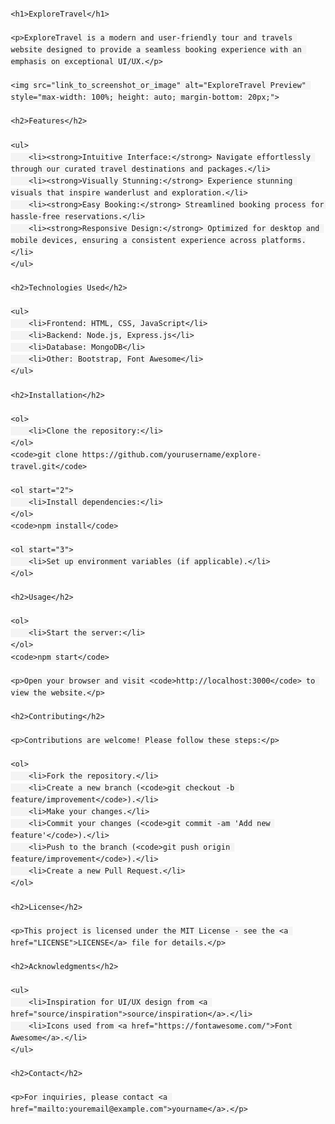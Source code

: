 <!DOCTYPE html>
<html lang="en">
<head>
    <meta charset="UTF-8">
    <meta name="viewport" content="width=device-width, initial-scale=1.0">
    <title>ExploreTravel - README</title>
    <style>
        body {
            font-family: Arial, sans-serif;
            line-height: 1.6;
            margin: 20px;
        }
        h1 {
            color: #333;
            border-bottom: 2px solid #ccc;
            padding-bottom: 5px;
        }
        h2 {
            color: #555;
            margin-bottom: 10px;
        }
        p {
            margin-bottom: 10px;
        }
        ul {
            margin-bottom: 10px;
        }
        code {
            background-color: #f4f4f4;
            padding: 3px 5px;
            border-radius: 3px;
            font-family: Consolas, monospace;
        }
    </style>
</head>
<body>

    <h1>ExploreTravel</h1>

    <p>ExploreTravel is a modern and user-friendly tour and travels website designed to provide a seamless booking experience with an emphasis on exceptional UI/UX.</p>

    <img src="link_to_screenshot_or_image" alt="ExploreTravel Preview" style="max-width: 100%; height: auto; margin-bottom: 20px;">

    <h2>Features</h2>

    <ul>
        <li><strong>Intuitive Interface:</strong> Navigate effortlessly through our curated travel destinations and packages.</li>
        <li><strong>Visually Stunning:</strong> Experience stunning visuals that inspire wanderlust and exploration.</li>
        <li><strong>Easy Booking:</strong> Streamlined booking process for hassle-free reservations.</li>
        <li><strong>Responsive Design:</strong> Optimized for desktop and mobile devices, ensuring a consistent experience across platforms.</li>
    </ul>

    <h2>Technologies Used</h2>

    <ul>
        <li>Frontend: HTML, CSS, JavaScript</li>
        <li>Backend: Node.js, Express.js</li>
        <li>Database: MongoDB</li>
        <li>Other: Bootstrap, Font Awesome</li>
    </ul>

    <h2>Installation</h2>

    <ol>
        <li>Clone the repository:</li>
    </ol>
    <code>git clone https://github.com/yourusername/explore-travel.git</code>

    <ol start="2">
        <li>Install dependencies:</li>
    </ol>
    <code>npm install</code>

    <ol start="3">
        <li>Set up environment variables (if applicable).</li>
    </ol>

    <h2>Usage</h2>

    <ol>
        <li>Start the server:</li>
    </ol>
    <code>npm start</code>

    <p>Open your browser and visit <code>http://localhost:3000</code> to view the website.</p>

    <h2>Contributing</h2>

    <p>Contributions are welcome! Please follow these steps:</p>

    <ol>
        <li>Fork the repository.</li>
        <li>Create a new branch (<code>git checkout -b feature/improvement</code>).</li>
        <li>Make your changes.</li>
        <li>Commit your changes (<code>git commit -am 'Add new feature'</code>).</li>
        <li>Push to the branch (<code>git push origin feature/improvement</code>).</li>
        <li>Create a new Pull Request.</li>
    </ol>

    <h2>License</h2>

    <p>This project is licensed under the MIT License - see the <a href="LICENSE">LICENSE</a> file for details.</p>

    <h2>Acknowledgments</h2>

    <ul>
        <li>Inspiration for UI/UX design from <a href="source/inspiration">source/inspiration</a>.</li>
        <li>Icons used from <a href="https://fontawesome.com/">Font Awesome</a>.</li>
    </ul>

    <h2>Contact</h2>

    <p>For inquiries, please contact <a href="mailto:youremail@example.com">yourname</a>.</p>

</body>
</html>

